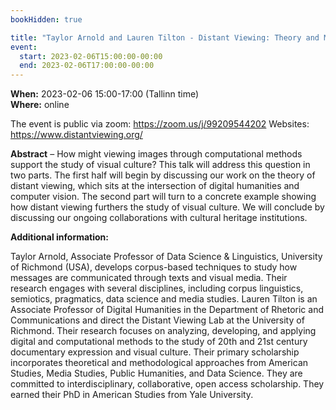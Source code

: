 ```yaml
---
bookHidden: true

title: "Taylor Arnold and Lauren Tilton - Distant Viewing: Theory and Method"
event:
  start: 2023-02-06T15:00:00-00:00
  end: 2023-02-06T17:00:00-00:00
---
```


**When:** 2023-02-06 15:00-17:00 (Tallinn time)   
**Where:** online 

The event is public via zoom: https://zoom.us/j/99209544202
Websites: https://www.distantviewing.org/


<!--more-->
**Abstract** – How might viewing images through computational methods support the study of visual culture? This talk will address this question in two parts. The first half will begin by discussing our work on the theory of distant viewing, which sits at the intersection of digital humanities and computer vision. The second part will turn to a concrete example showing how distant viewing furthers the study of visual culture. We will conclude by discussing our ongoing collaborations with cultural heritage institutions.

**Additional information:** 

Taylor Arnold, Associate Professor of Data Science & Linguistics, University of Richmond (USA), develops corpus-based techniques to study how messages are communicated through texts and visual media. Their research engages with several disciplines, including corpus linguistics, semiotics, pragmatics, data science and media studies. Lauren Tilton is an Associate Professor of Digital Humanities in the Department of Rhetoric and Communications and direct the Distant Viewing Lab at the University of Richmond. Their research focuses on analyzing, developing, and applying digital and computational methods to the study of 20th and 21st century documentary expression and visual culture. Their primary scholarship incorporates theoretical and methodological approaches from American Studies, Media Studies, Public Humanities, and Data Science. They are committed to interdisciplinary, collaborative, open access scholarship. They earned their PhD in American Studies from Yale University.
